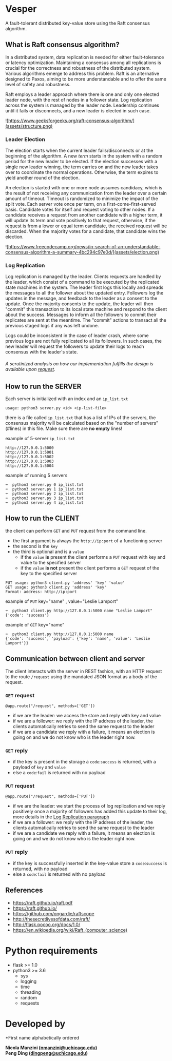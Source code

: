 # Vesper
A fault-tolerant distributed key-value store using the Raft consensus algorithm.

## What is Raft consensus algorithm?

In a distributed system, data replication is needed for either fault-tolerance or latency optimization. Maintaining a consensus among all replications is crucial for the correctness and robustness of the distributed system. Various algorithms emerge to address this problem. Raft is an alternative designed to Paxos, aiming to be more understandable and to offer the same level of safety and robustness.

Raft employs a leader approach where there is one and only one elected leader node, with the rest of nodes in a follower state. Log replication across the system is managed by the leader node. Leadership continues until it fails or disconnects, and a new leader is elected in such case.

![https://www.geeksforgeeks.org/raft-consensus-algorithm/](assets/structure.png)

### Leader Election

The election starts when the current leader fails/disconnects or at the beginning of the algorithm. A new *term* starts in the system with a random period for the new leader to be elected. If the election successes with a single new leader winning, the term carries on and the new leader takes over to coordinate the normal operations. Otherwise, the term expires to yield another round of the election.

An election is started with one or more node assumes candidacy, which is the result of not receiving any communication from the leader over a certain amount of timeout. Timeout is randomized to minimize the impact of the split vote. Each server vote once per term, on a first-come-first-served basis. Candidate votes for itself and request voting to other nodes. If a candidate receives a request from another candidate with a higher term, it will update its term and vote positively to that request, otherwise, if the request is from a lower or equal term candidate, the received request will be discarded. When the majority votes for a candidate, that candidate wins the election. 

![https://www.freecodecamp.org/news/in-search-of-an-understandable-consensus-algorithm-a-summary-4bc294c97e0d/](assets/election.png)

### Log Replication

Log replication is managed by the leader. Clients requests are handled by the leader, which consist of a command to be executed by the replicated state machines in the system. The leader first logs this locally and spreads the messages to all the follower about the updated entry. Followers log the updates in the message, and feedback to the leader as a consent to the update. Once the majority consents to the update, the leader will then "commit" this transaction to its local state machine and respond to the client about the success. Messages to inform all the followers to commit their replicates are sent at the meantime. The "commit" actions to transact all the previous staged logs if any was left undone.

Logs could be inconsistent in the case of leader crash, where some previous logs are not fully replicated to all its followers. In such cases, the new leader will request the followers to update their logs to reach consensus with the leader's state.

###### A scrutinized analysis on how our implementation fulfills the design is available upon [request](mailto:dingpeng@uchicago.edu).

## How to run the SERVER

Each server is initialized with an index and an `ip_list.txt`
```
usage: python3 server.py <id> <ip-list-file>
```

there is a file called `ip_list.txt` that has a list of IPs of the servers, the consensus majority will be calculated based on the "number of servers" (#lines) in this file. Make sure there are **no empty** lines!

example of 5-server `ip_list.txt`

```
http://127.0.0.1:5000
http://127.0.0.1:5001
http://127.0.0.1:5002
http://127.0.0.1:5003
http://127.0.0.1:5004
```

 example of running 5 servers
```
➜  python3 server.py 0 ip_list.txt
➜  python3 server.py 1 ip_list.txt
➜  python3 server.py 2 ip_list.txt
➜  python3 server.py 3 ip_list.txt
➜  python3 server.py 4 ip_list.txt
```

## How to run the CLIENT
the client can perform `GET` and `PUT` request from the command line.

- the first argument is always the `http://ip:port` of a functioning server
- the second is the `key`
- the third is optional and is a `value`
  - if the `value` **is** present the client performs a `PUT` request with key and value to the specified server
  - if the `value` **is not** present the client performs a `GET` request of the key to the specified server

```
PUT usage: python3 client.py 'address' 'key' 'value'
GET usage: python3 client.py 'address' 'key'
Format: address: http://ip:port
```

example of `PUT` key="name" , value="Leslie Lamport"
```
➜  python3 client.py http://127.0.0.1:5000 name "Leslie Lamport"
{'code': 'success'}
```
example of `GET` key="name" 
```
➜  python3 client.py http://127.0.0.1:5000 name 
{'code': 'success', 'payload': {'key': 'name', 'value': 'Leslie Lamport'}}
```

## Communication between client and server

The client interacts with the server in REST fashion, with an HTTP request to the route `/request` using the mandated JSON format as a body of the request.

### `GET` request

`@app.route("/request", methods=['GET'])`

- if we are the leader: we access the store and reply with key and value
- if we are a follower: we reply with the IP address of the leader, the clients automatically retries to send the same request to the leader
- if we are a candidate we reply with a failure, it means an election is going on and we do not know who is the leader right now.

### `GET` reply

- if the key is present in the storage a `code`:`success` is returned, with a payload of `key` and `value`
- else a `code`:`fail` is returned with no payload

### `PUT` request

`@app.route("/request", methods=['PUT'])`

- if we are the leader: we start the process of log replication and we reply positively once a majority of followers has added this update to their log, more details in the [Log Replication paragraph](#log-replication) 
- if we are a follower: we reply with the IP address of the leader, the clients automatically retries to send the same request to the leader
- if we are a candidate we reply with a failure, it means an election is going on and we do not know who is the leader right now.

### `PUT` reply

- if the key is successfully inserted in the key-value store a `code`:`success` is returned, with no payload
- else a `code`:`fail` is returned with no payload

## References

- https://raft.github.io/raft.pdf
- https://raft.github.io/
- https://github.com/ongardie/raftscope
- http://thesecretlivesofdata.com/raft/
- http://flask.pocoo.org/docs/1.0/
- https://en.wikipedia.org/wiki/Raft_(computer_science)

# Python requirements
- flask >= 1.0
- python3 >= 3.6
  - sys
  - logging
  - time
  - threading
  - random
  - requests

# Developed by
*First name alphabetically ordered

**Nicola Manzini (nmanzini@uchicago.edu)  
Peng Ding (dingpeng@uchicago.edu)**